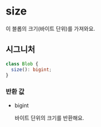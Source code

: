 # size

이 블롭의 크기(바이트 단위)를 가져와요.

## 시그니처

```ts
class Blob {
  size(): bigint;
}
```

### 반환 값

<ul class="param-ul">
  <li class="param-li param-li-root">
    <span class="param-type">bigint</span>
    <br>
    <p class="param-description">바이트 단위의 크기를 반환해요.</p>
  </li>
</ul>